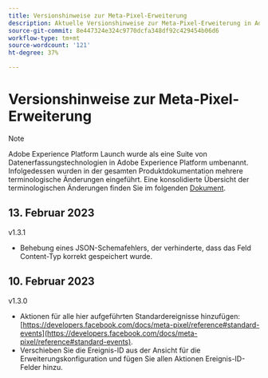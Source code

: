 ```yaml
---
title: Versionshinweise zur Meta-Pixel-Erweiterung
description: Aktuelle Versionshinweise zur Meta-Pixel-Erweiterung in Adobe Experience Platform.
source-git-commit: 8e447324e324c9770dcfa348df92c429454b06d6
workflow-type: tm+mt
source-wordcount: '121'
ht-degree: 37%

---
```


# Versionshinweise zur Meta-Pixel-Erweiterung

>[!NOTE]
>
>Adobe Experience Platform Launch wurde als eine Suite von Datenerfassungstechnologien in Adobe Experience Platform umbenannt. Infolgedessen wurden in der gesamten Produktdokumentation mehrere terminologische Änderungen eingeführt. Eine konsolidierte Übersicht der terminologischen Änderungen finden Sie im folgenden [Dokument](../../../term-updates.md).

## 13. Februar 2023

v1.3.1

* Behebung eines JSON-Schemafehlers, der verhinderte, dass das Feld Content-Typ korrekt gespeichert wurde.

## 10. Februar 2023

v1.3.0

* Aktionen für alle hier aufgeführten Standardereignisse hinzufügen: [https://developers.facebook.com/docs/meta-pixel/reference#standard-events](https://developers.facebook.com/docs/meta-pixel/reference#standard-events).
* Verschieben Sie die Ereignis-ID aus der Ansicht für die Erweiterungskonfiguration und fügen Sie allen Aktionen Ereignis-ID-Felder hinzu.
